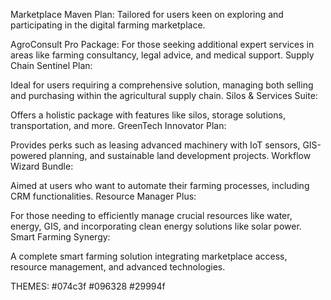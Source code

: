 Marketplace Maven Plan:
Tailored for users keen on exploring and participating in the digital farming marketplace.

AgroConsult Pro Package:
For those seeking additional expert services in areas like farming consultancy, legal advice, and medical support.
Supply Chain Sentinel Plan:

Ideal for users requiring a comprehensive solution, managing both selling and purchasing within the agricultural supply chain.
Silos & Services Suite:

Offers a holistic package with features like silos, storage solutions, transportation, and more.
GreenTech Innovator Plan:

Provides perks such as leasing advanced machinery with IoT sensors, GIS-powered planning, and sustainable land development projects.
Workflow Wizard Bundle:

Aimed at users who want to automate their farming processes, including CRM functionalities.
Resource Manager Plus:

For those needing to efficiently manage crucial resources like water, energy, GIS, and incorporating clean energy solutions like solar power.
Smart Farming Synergy:

A complete smart farming solution integrating marketplace access, resource management, and advanced technologies.

<!--
Farmers Plan:

Seedling Package
Crop Care Plan
Harvest Essentials
Premium Plan:

Grove Guardian
Orchard Pro Plan
Harvest Plus Package
GIS and Auth Plan:

Precision Farming Suite
GeoHarvest Master
AuthAgro Max Plan

 -->

<!--
Farmers Plan:
Platform:

Access to the Farmex Cloud platform.
Account Access:

Basic account access features.
Custom Domains:

Standard/custom subdomains for user accounts.
Receipts Forward:

Basic receipt forwarding functionality.
Supplier Management:

Basic supplier management features.
Features:

Essential features for farm management and basic SaaS functionalities.
Generate Public URLs:

Ability to generate public URLs for shared data.
API Integrations:

Limited API integrations.
Extra Add-ons:

Optional extra features available for purchase.
Admin Roles:

Basic admin roles for account management.
Premium Plan:
Platform:

Enhanced access to Farmex Cloud with additional features.
Account Access:

Advanced account access controls.
Custom Domains:

Advanced custom domain options.
Receipts Forward:

Enhanced receipt forwarding capabilities.
Supplier Management:

Advanced supplier management features.
Features:

Comprehensive features for farm management and advanced SaaS functionalities.
Generate Public URLs:

Advanced public URL generation.
API Integrations:

Extended API integrations.
Admin Roles:

Advanced admin roles and permissions.
Enterprise Add-ons:

Additional enterprise-level features.
Support:

Priority customer support.
GIS and Auth Plan:
Platform:

Full access to Farmex Cloud with GIS integration and advanced authentication.
Account Access:

Highly scalable and secure authentication.
Custom Domains:

Advanced custom domain options.
Receipts Forward:

Enhanced receipt forwarding capabilities.
Supplier Management:

Advanced supplier management features.
Features:

Cloud-first ML, GIS, and advanced SaaS functionalities.
Generate Public URLs:

Advanced public URL generation.
API Integrations:

Full API integrations.
Admin Roles:

Highly granular admin roles and permissions.
Enterprise Add-ons:

Additional enterprise-level features.
Support:

Premium customer support with additional audits and tools.
Custom Connection:

Custom connections and integrations.
This breakdown provides a tiered approach to your SaaS packages, offering increasing levels of features and capabilities as users move up the plans.
 -->




THEMES:
#074c3f
#096328
#29994f

<!-- 
Primary Green (#074c3f): This deep, dark green can serve as the primary color for backgrounds and headers, providing a sense of depth and sophistication.

Accent Green (#096328): A slightly lighter shade, perfect for accents, buttons, and highlighting key elements on your website.

Highlight Green (#29994f): A vibrant and refreshing green, ideal for calls to action, links, and other elements that you want to draw attention to.

Now, let's add a couple of supporting colors to complete the theme:

Dark Slate Gray (#2F4F4F): A dark neutral color that complements the deep primary green. This can be used for text or background contrast.

Steel Blue (#4682B4): A muted blue-gray that can add variety to the color palette. Use it for secondary elements or as an alternative to black.

Creamy White (#FFF8E1): A light, warm white that can be used for backgrounds or to add a touch of brightness to the design.

These colors together create a balanced and harmonious theme. Feel free to adjust the shades or let me know if you have specific preferences!
-->